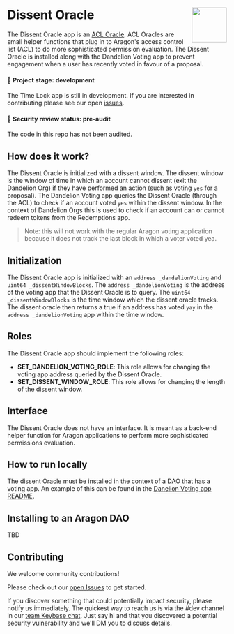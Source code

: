 # Dissent Oracle <img align="right" src="https://github.com/1Hive/website/blob/master/website/static/img/bee.png" height="80px" />

The Dissent Oracle app is an [ACL Oracle](https://hack.aragon.org/docs/acl_IACLOracle). ACL Oracles are small helper functions that plug in to Aragon's access control list (ACL) to do more sophisticated permission evaluation. The Dissent Oracle is installed along with the Dandelion Voting app to prevent engagement when a user has recently voted in favour of a proposal.

#### 🐲 Project stage: development

The Time Lock app is still in development. If you are interested in contributing please see our open [issues](https://github.com/1hive/dissent-voting-app/issues).

#### 🚨 Security review status: pre-audit

The code in this repo has not been audited.

## How does it work?

The Dissent Oracle is initialized with a dissent window. The dissent window is the window of time in which an account cannot dissent (exit the Dandelion Org) if they have performed an action (such as voting `yes` for a proposal). The Dandelion Voting app queries the Dissent Oracle (through the ACL) to check if an account voted `yes` within the dissent window. In the context of Dandelion Orgs this is used to check if an account can or cannot redeem tokens from the Redemptions app.

> Note: this will not work with the regular Aragon voting application because it does not track the last block in which a voter voted yea.

## Initialization

The Dissent Oracle app is initialized with an `address _dandelionVoting` and `uint64 _dissentWindowBlocks`. The `address _dandelionVoting` is the address of the voting app that the Dissent Oracle is to query. The `uint64 _dissentWindowBlocks` is the time window which the dissent oracle tracks. The dissent oracle then returns a true if an address has voted `yay` in the `address _dandelionVoting` app within the time window.

## Roles
The Dissent Oracle app should implement the following roles:
- **SET_DANDELION_VOTING_ROLE**: This role allows for changing the voting app address queried by the Dissent Oracle.
- **SET_DISSENT_WINDOW_ROLE**: This role allows for changing the length of the dissent window.

## Interface

The Dissent Oracle does not have an interface. It is meant as a back-end helper function for Aragon applications to perform more sophisticated permissions evaluation.

## How to run locally

The dissent Oracle must be installed in the context of a DAO that has a voting app. An example of this can be found in the [Danelion Voting app README](https://github.com/1Hive/dissent-voting-app/tree/master/dandelion-voting).

## Installing to an Aragon DAO

TBD

## Contributing

We welcome community contributions!

Please check out our [open Issues](https://github.com/1Hive/dissent-voting-app/issues) to get started.

If you discover something that could potentially impact security, please notify us immediately. The quickest way to reach us is via the #dev channel in our [team Keybase chat](https://1hive.org/contribute/keybase). Just say hi and that you discovered a potential security vulnerability and we'll DM you to discuss details.

